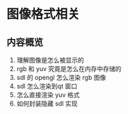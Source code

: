 # 图像格式相关 



## 内容概览 
1. 理解图像是怎么被显示的 
2. rgb 和 yuv 究竟是怎么在内存中存储的  
3. sdl 的 opengl 怎么渲染 rgb 图像  
4. sdl 怎么渲染到qt 窗口  
5. 怎么直接渲染 yuv 格式  
6. 如何封装隐藏 sdl 实现  


